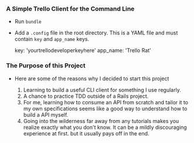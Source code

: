 ### A Simple Trello Client for the Command Line

- Run `bundle`

- Add a `.config` file in the root directory. This is a YAML file and must contain `key` and `app_name` keys.

    key: 'yourtrellodeveloperkeyhere'
    app_name: 'Trello Rat'

### The Purpose of this Project

- Here are some of the reasons why I decided to start this project

  1. Learning to build a useful CLI client for something I use regularly.
  2. A chance to practice TDD outside of a Rails project.
  3. For me, learning how to consume an API from scratch and tailor it to my own specifications seems like a good way to understand how to build a API myself.
  4. Going into the wilderness far away from any tutorials makes you realize exactly what you don't know. It can be a mildly discouraging experience at first. but it usually pays off in the end.
